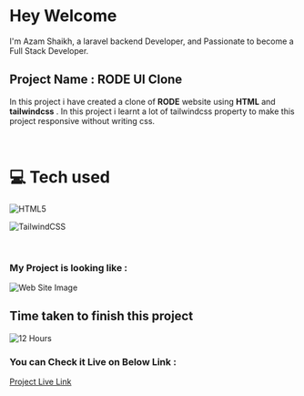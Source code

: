 # Hey Welcome 

I'm Azam Shaikh, a laravel backend Developer, and Passionate to become a Full Stack Developer.

## Project Name : **RODE UI Clone**

In this project i have created a clone of **RODE** website using **HTML** and **tailwindcss** . In this project i learnt a lot of tailwindcss property to make this project responsive without writing css.

</br>

# 💻 Tech used
![HTML5](https://img.shields.io/badge/html5-%23E34F26.svg?style=for-the-badge&logo=html5&logoColor=white) 

![TailwindCSS](https://img.shields.io/badge/tailwindcss-%2338B2AC.svg?style=for-the-badge&logo=tailwind-css&logoColor=white)

</br>

### My Project is looking like :

![Web Site Image](./screenshot/rode-ui-clone.png)

## Time taken to finish this project

![12 Hours](https://img.shields.io/badge/-12%20Hours-orange)

### You can Check it Live on Below Link :

[Project Live Link](https://azam-rode-ui-clone.netlify.app/)
